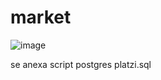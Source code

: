 # market
![image](https://user-images.githubusercontent.com/66537746/173161007-92e976bd-35dd-4d97-aa02-3bc42b69a0a7.png)

se anexa script postgres platzi.sql
